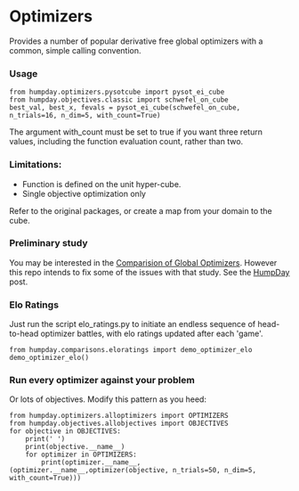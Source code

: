 
# Optimizers

Provides a number of popular derivative free global optimizers with a common, simple calling convention. 


### Usage 

    from humpday.optimizers.pysotcube import pysot_ei_cube
    from humpday.objectives.classic import schwefel_on_cube
    best_val, best_x, fevals = pysot_ei_cube(schwefel_on_cube, n_trials=16, n_dim=5, with_count=True)

The argument with_count must be set to true if you want three return values, including the function evaluation count, rather than two. 

### Limitations:

- Function is defined on the unit hyper-cube.  
- Single objective optimization only

Refer to the original packages, or create a map from your domain to the cube.  

### Preliminary study

You may be interested in the [Comparision of Global Optimizers](https://www.microprediction.com/blog/optimize). However this repo
intends to fix some of the issues with that study. See the [HumpDay](https://www.microprediction.com/blog/humpday) post. 

### Elo Ratings

Just run the script elo_ratings.py to initiate an endless sequence of head-to-head optimizer battles, with 
elo ratings updated after each 'game'. 

    from humpday.comparisons.eloratings import demo_optimizer_elo
    demo_optimizer_elo()
   
### Run every optimizer against your problem

Or lots of objectives. Modify this pattern as you heed:

    from humpday.optimizers.alloptimizers import OPTIMIZERS   
    from humpday.objectives.allobjectives import OBJECTIVES
    for objective in OBJECTIVES:
        print(' ')
        print(objective.__name__)
        for optimizer in OPTIMIZERS:
            print(optimizer.__name__,(optimizer.__name__,optimizer(objective, n_trials=50, n_dim=5, with_count=True)))

